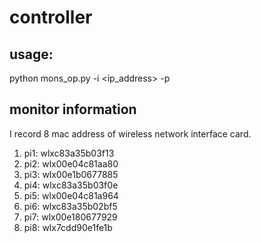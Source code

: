 # controller

## usage: 
python mons_op.py -i <ip_address> -p <port>
## monitor information
I record 8 mac address of wireless network interface card.
1. pi1: wlxc83a35b03f13
2. pi2: wlx00e04c81aa80
3. pi3: wlx00e1b0677885
4. pi4: wlxc83a35b03f0e
5. pi5: wlx00e04c81a964
6. pi6: wlxc83a35b02bf5
7. pi7: wlx00e180677929
8. pi8: wlx7cdd90e1fe1b
 